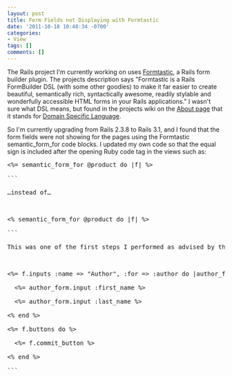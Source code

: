```yaml
---
layout: post
title: Form Fields not Displaying with Formtastic
date: '2011-10-18 10:48:34 -0700'
categories:
- View
tags: []
comments: []
---
```

The Rails project I'm currently working on uses <a href="https://github.com/justinfrench/formtastic" target="_blank">Formtastic</a>, a Rails form builder plugin. The projects description says "Formtastic is a Rails FormBuilder DSL (with some other goodies) to make it far easier to create beautiful, semantically rich, syntactically awesome, readily stylable and wonderfully accessible HTML forms in your Rails applications." I wasn't sure what DSL means, but found in the projects wiki on the <a href="https://github.com/justinfrench/formtastic/wiki/1-About" target="_blank">About page</a> that it stands for <a href="http://en.wikipedia.org/wiki/Domain_specific_language" target="_blank">Domain Specific Language</a>.

So I'm currently upgrading from Rails 2.3.8 to Rails 3.1, and I found that the form fields were not showing for the pages using the Formtastic semantic_form_for code blocks. I updated my own code so that the equal sign is included after the opening Ruby code tag in the views such as:

<pre class="brush:rails">
<%= semantic_form_for @product do |f| %>

```

&#8230;instead of&#8230;


<pre class="brush:rails">
<% semantic_form_for @product do |f| %>

```

This was one of the first steps I performed as advised by the rails 3 upgrade instructions. I just now realized however that inside of the code block are other code blocks for the form fields and the submit button. These too must include the equal sign, which was the reason why my form fields were not displaying.


<pre class="brush:rails">
<%= f.inputs :name => "Author", :for => :author do |author_form| %>

  <%= author_form.input :first_name %>

  <%= author_form.input :last_name %>

<% end %>

<%= f.buttons do %>

  <%= f.commit_button %>

<% end %>

```

